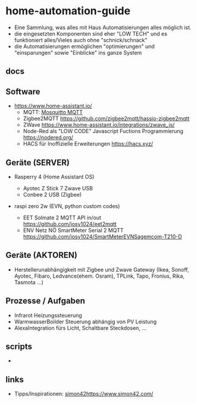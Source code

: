 # home-automation-guide

* Eine Sammlung, was alles mit Haus Automatisierungen alles möglich ist.
* die eingesetzten Komponenten sind eher "LOW TECH" und es funktioniert alles/Vieles auch ohne "schnick/schnack"
* die Automatisierungen ermöglichen "optimierungen" und "einsparungen" sowie "Einblicke" ins ganze System

## docs

## Software
* https://www.home-assistant.io/
  * MQTT: [Mosquitto MQTT](https://mosquitto.org/)
  * Zigbee2MQTT https://github.com/zigbee2mqtt/hassio-zigbee2mqtt
  * ZWave https://www.home-assistant.io/integrations/zwave_js/
  * Node-Red als "LOW CODE" Javascript Fuctions Programmierung https://nodered.org/
  * HACS für Inoffizielle Erweiterungen https://hacs.xyz/
   
## Geräte (SERVER)
* Rasperry 4 (Home Assistant OS)
  * Ayotec Z Stick 7 Zwave USB
  * Conbee 2 USB (Zigbee)
    
* raspi zero 2w (EVN, python custom codes)
  * EET Solmate 2 MQTT API in/out https://github.com/josy1024/eet2mqtt
  * ENV Netz NÖ SmartMeter Serial 2 MQTT https://github.com/josy1024/SmartMeterEVNSagemcom-T210-D

## Geräte (AKTOREN)
* Herstellerunabhängigkeit mit Zigbee und Zwave Gateway (Ikea, Sonoff, Ayotec, Fibaro, Ledvance(ehem. Osram), TPLink, Tapo, Fronius, Rika, Tasmota ...)
 
## Prozesse / Aufgaben
* Infrarot Heizungssteuerung
* WarmwasserBoilder Steuerung abhängig von PV Leistung
* AlexaIntegration fürs Licht, Schaltbare Steckdosen, ...

## scripts
* 
## links
* Tipps/Inspirationen: [simon42](https://www.simon42.com/)https://www.simon42.com/
